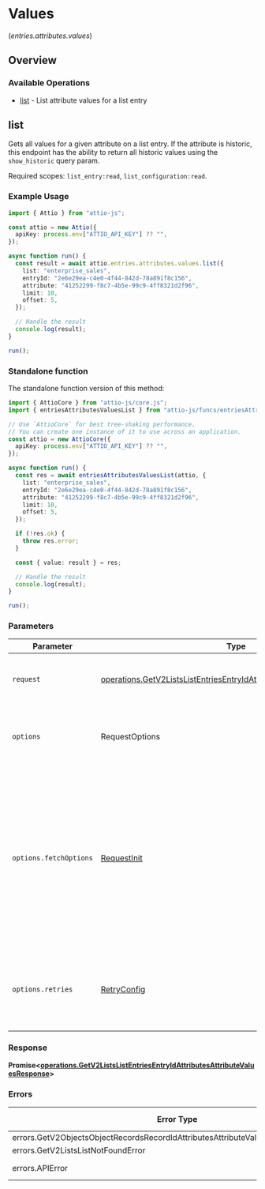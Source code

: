 # Values
(*entries.attributes.values*)

## Overview

### Available Operations

* [list](#list) - List attribute values for a list entry

## list

Gets all values for a given attribute on a list entry. If the attribute is historic, this endpoint has the ability to return all historic values using the `show_historic` query param.

Required scopes: `list_entry:read`, `list_configuration:read`.

### Example Usage

```typescript
import { Attio } from "attio-js";

const attio = new Attio({
  apiKey: process.env["ATTIO_API_KEY"] ?? "",
});

async function run() {
  const result = await attio.entries.attributes.values.list({
    list: "enterprise_sales",
    entryId: "2e6e29ea-c4e0-4f44-842d-78a891f8c156",
    attribute: "41252299-f8c7-4b5e-99c9-4ff8321d2f96",
    limit: 10,
    offset: 5,
  });

  // Handle the result
  console.log(result);
}

run();
```

### Standalone function

The standalone function version of this method:

```typescript
import { AttioCore } from "attio-js/core.js";
import { entriesAttributesValuesList } from "attio-js/funcs/entriesAttributesValuesList.js";

// Use `AttioCore` for best tree-shaking performance.
// You can create one instance of it to use across an application.
const attio = new AttioCore({
  apiKey: process.env["ATTIO_API_KEY"] ?? "",
});

async function run() {
  const res = await entriesAttributesValuesList(attio, {
    list: "enterprise_sales",
    entryId: "2e6e29ea-c4e0-4f44-842d-78a891f8c156",
    attribute: "41252299-f8c7-4b5e-99c9-4ff8321d2f96",
    limit: 10,
    offset: 5,
  });

  if (!res.ok) {
    throw res.error;
  }

  const { value: result } = res;

  // Handle the result
  console.log(result);
}

run();
```

### Parameters

| Parameter                                                                                                                                                                      | Type                                                                                                                                                                           | Required                                                                                                                                                                       | Description                                                                                                                                                                    |
| ------------------------------------------------------------------------------------------------------------------------------------------------------------------------------ | ------------------------------------------------------------------------------------------------------------------------------------------------------------------------------ | ------------------------------------------------------------------------------------------------------------------------------------------------------------------------------ | ------------------------------------------------------------------------------------------------------------------------------------------------------------------------------ |
| `request`                                                                                                                                                                      | [operations.GetV2ListsListEntriesEntryIdAttributesAttributeValuesRequest](../../models/operations/getv2listslistentriesentryidattributesattributevaluesrequest.md)             | :heavy_check_mark:                                                                                                                                                             | The request object to use for the request.                                                                                                                                     |
| `options`                                                                                                                                                                      | RequestOptions                                                                                                                                                                 | :heavy_minus_sign:                                                                                                                                                             | Used to set various options for making HTTP requests.                                                                                                                          |
| `options.fetchOptions`                                                                                                                                                         | [RequestInit](https://developer.mozilla.org/en-US/docs/Web/API/Request/Request#options)                                                                                        | :heavy_minus_sign:                                                                                                                                                             | Options that are passed to the underlying HTTP request. This can be used to inject extra headers for examples. All `Request` options, except `method` and `body`, are allowed. |
| `options.retries`                                                                                                                                                              | [RetryConfig](../../lib/utils/retryconfig.md)                                                                                                                                  | :heavy_minus_sign:                                                                                                                                                             | Enables retrying HTTP requests under certain failure conditions.                                                                                                               |

### Response

**Promise\<[operations.GetV2ListsListEntriesEntryIdAttributesAttributeValuesResponse](../../models/operations/getv2listslistentriesentryidattributesattributevaluesresponse.md)\>**

### Errors

| Error Type                                                                           | Status Code                                                                          | Content Type                                                                         |
| ------------------------------------------------------------------------------------ | ------------------------------------------------------------------------------------ | ------------------------------------------------------------------------------------ |
| errors.GetV2ObjectsObjectRecordsRecordIdAttributesAttributeValuesValidationTypeError | 400                                                                                  | application/json                                                                     |
| errors.GetV2ListsListNotFoundError                                                   | 404                                                                                  | application/json                                                                     |
| errors.APIError                                                                      | 4XX, 5XX                                                                             | \*/\*                                                                                |